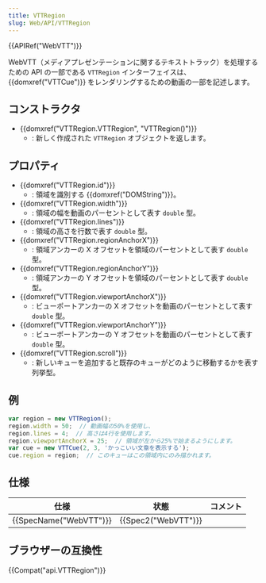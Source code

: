 ```yaml
---
title: VTTRegion
slug: Web/API/VTTRegion
---
```

{{APIRef("WebVTT")}}

WebVTT（メディアプレゼンテーションに関するテキストトラック）を処理するための API の一部である `VTTRegion` インターフェイスは、{{domxref("VTTCue")}} をレンダリングするための動画の一部を記述します。

## コンストラクタ

- {{domxref("VTTRegion.VTTRegion", "VTTRegion()")}}
  - : 新しく作成された `VTTRegion` オブジェクトを返します。

## プロパティ

- {{domxref("VTTRegion.id")}}
  - : 領域を識別する {{domxref("DOMString")}}。
- {{domxref("VTTRegion.width")}}
  - : 領域の幅を動画のパーセントとして表す `double` 型。
- {{domxref("VTTRegion.lines")}}
  - : 領域の高さを行数で表す `double` 型。
- {{domxref("VTTRegion.regionAnchorX")}}
  - : 領域アンカーの X オフセットを領域のパーセントとして表す `double` 型。
- {{domxref("VTTRegion.regionAnchorY")}}
  - : 領域アンカーの Y オフセットを領域のパーセントとして表す `double` 型。
- {{domxref("VTTRegion.viewportAnchorX")}}
  - : ビューポートアンカーの X オフセットを動画のパーセントとして表す `double` 型。
- {{domxref("VTTRegion.viewportAnchorY")}}
  - : ビューポートアンカーの Y オフセットを動画のパーセントとして表す `double` 型。
- {{domxref("VTTRegion.scroll")}}
  - : 新しいキューを追加すると既存のキューがどのように移動するかを表す列挙型。

## 例

```js
var region = new VTTRegion();
region.width = 50;  // 動画幅の50%を使用し、
region.lines = 4;  // 高さは4行を使用します。
region.viewportAnchorX = 25;  // 領域が左から25%で始まるようにします。
var cue = new VTTCue(2, 3, 'かっこいい文章を表示する');
cue.region = region;  // このキューはこの領域内にのみ描かれます。
```

## 仕様

| 仕様                         | 状態                     | コメント |
| ---------------------------- | ------------------------ | -------- |
| {{SpecName("WebVTT")}} | {{Spec2("WebVTT")}} |          |

## ブラウザーの互換性

{{Compat("api.VTTRegion")}}
